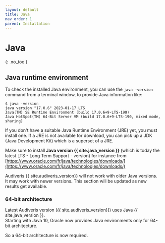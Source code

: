 ```yaml
---
layout: default
title: Java
nav_order: 1
parent: Installation
---
```

# Java
{: .no_toc }

## Java runtime environment

To check the installed Java environment, you can use the `java -version` command from a terminal window, to provide Java information like:
```
$ java -version
java version "17.0.6" 2023-01-17 LTS
Java(TM) SE Runtime Environment (build 17.0.6+9-LTS-190)
Java HotSpot(TM) 64-Bit Server VM (build 17.0.6+9-LTS-190, mixed mode, sharing)
```
If you don't have a suitable Java Runtime Environment (JRE) yet, you must install one.
If a JRE is not available for download, you can pick up a JDK (Java Development Kit)
which is a superset of a JRE.

Make sure to install **Java version {{ site.java_version }}**
(which is today the latest LTS - Long Term Support - version) for instance from
[https://www.oracle.com/fr/java/technologies/downloads/](https://www.oracle.com/fr/java/technologies/downloads/)

Audiveris {{ site.audiveris_version}} will not work with older Java versions.  
It may work with newer versions. This section will be updated as new results get available.

### 64-bit architecture

Latest Audiveris version ({{ site.audiveris_version}})
uses Java {{ site.java_version }}.  
Starting with Java 10, Oracle now provides Java environments only for 64-bit architecture.

So a 64-bit architecture is now required.
